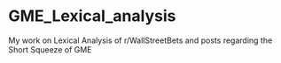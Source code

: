 # GME_Lexical_analysis
My work on Lexical Analysis of r/WallStreetBets and posts regarding the Short Squeeze of GME
